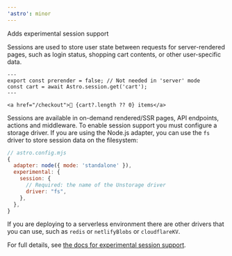 ```yaml
---
'astro': minor
---
```


Adds experimental session support

Sessions are used to store user state between requests for server-rendered pages, such as login status, shopping cart contents, or other user-specific data.

```astro
---
export const prerender = false; // Not needed in 'server' mode
const cart = await Astro.session.get('cart');
---

<a href="/checkout">🛒 {cart?.length ?? 0} items</a>
```

Sessions are available in on-demand rendered/SSR pages, API endpoints, actions and middleware. To enable session support you must configure a storage driver. If you are using the Node.js adapter, you can use the `fs` driver to store session data on the filesystem:

```js
// astro.config.mjs
{
  adapter: node({ mode: 'standalone' }),
  experimental: {
    session: {
      // Required: the name of the Unstorage driver
      driver: "fs",
    },
  },
}
```
If you are deploying to a serverless environment there are other drivers that you can use, such as `redis` or `netlifyBlobs` or `cloudflareKV`.

For full details, see [the docs for experimental session support](https://docs.astro.build/en/reference/experimental-flags/sessions/).
